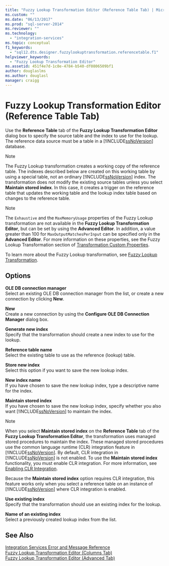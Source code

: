 ```yaml
---
title: "Fuzzy Lookup Transformation Editor (Reference Table Tab) | Microsoft Docs"
ms.custom: ""
ms.date: "06/13/2017"
ms.prod: "sql-server-2014"
ms.reviewer: ""
ms.technology: 
  - "integration-services"
ms.topic: conceptual
f1_keywords: 
  - "sql12.dts.designer.fuzzylookuptransformation.referencetable.f1"
helpviewer_keywords: 
  - "Fuzzy Lookup Transformation Editor"
ms.assetid: 451f4e7d-1c8e-4784-b540-df0806509bf1
author: douglaslms
ms.author: douglasl
manager: craigg
---
```

# Fuzzy Lookup Transformation Editor (Reference Table Tab)
  Use the **Reference Table** tab of the **Fuzzy Lookup Transformation Editor** dialog box to specify the source table and the index to use for the lookup. The reference data source must be a table in a [!INCLUDE[ssNoVersion](../includes/ssnoversion-md.md)] database.  
  
> [!NOTE]  
>  The Fuzzy Lookup transformation creates a working copy of the reference table. The indexes described below are created on this working table by using a special table, not an ordinary [!INCLUDE[ssNoVersion](../includes/ssnoversion-md.md)] index. The transformation does not modify the existing source tables unless you select **Maintain stored index**. In this case, it creates a trigger on the reference table that updates the working table and the lookup index table based on changes to the reference table.  
  
> [!NOTE]  
>  The `Exhaustive` and the `MaxMemoryUsage` properties of the Fuzzy Lookup transformation are not available in the **Fuzzy Lookup Transformation Editor**, but can be set by using the **Advanced Editor**. In addition, a value greater than 100 for `MaxOutputMatchesPerInput` can be specified only in the **Advanced Editor**. For more information on these properties, see the Fuzzy Lookup Transformation section of [Transformation Custom Properties](data-flow/transformations/transformation-custom-properties.md).  
  
 To learn more about the Fuzzy Lookup transformation, see [Fuzzy Lookup Transformation](data-flow/transformations/lookup-transformation.md).  
  
## Options  
 **OLE DB connection manager**  
 Select an existing OLE DB connection manager from the list, or create a new connection by clicking **New**.  
  
 **New**  
 Create a new connection by using the **Configure OLE DB Connection Manager** dialog box.  
  
 **Generate new index**  
 Specify that the transformation should create a new index to use for the lookup.  
  
 **Reference table name**  
 Select the existing table to use as the reference (lookup) table.  
  
 **Store new index**  
 Select this option if you want to save the new lookup index.  
  
 **New index name**  
 If you have chosen to save the new lookup index, type a descriptive name for the index.  
  
 **Maintain stored index**  
 If you have chosen to save the new lookup index, specify whether you also want [!INCLUDE[ssNoVersion](../includes/ssnoversion-md.md)] to maintain the index.  
  
> [!NOTE]  
>  When you select **Maintain stored index** on the **Reference Table** tab of the **Fuzzy Lookup Transformation Editor**, the transformation uses managed stored procedures to maintain the index. These managed stored procedures use the common language runtime (CLR) integration feature in [!INCLUDE[ssNoVersion](../includes/ssnoversion-md.md)]. By default, CLR integration in [!INCLUDE[ssNoVersion](../includes/ssnoversion-md.md)] is not enabled. To use the **Maintain stored index** functionality, you must enable CLR integration. For more information, see [Enabling CLR Integration](../relational-databases/clr-integration/clr-integration-enabling.md).  
>   
>  Because the **Maintain stored index** option requires CLR integration, this feature works only when you select a reference table on an instance of [!INCLUDE[ssNoVersion](../includes/ssnoversion-md.md)] where CLR integration is enabled.  
  
 **Use existing index**  
 Specify that the transformation should use an existing index for the lookup.  
  
 **Name of an existing index**  
 Select a previously created lookup index from the list.  
  
## See Also  
 [Integration Services Error and Message Reference](../../2014/integration-services/integration-services-error-and-message-reference.md)   
 [Fuzzy Lookup Transformation Editor &#40;Columns Tab&#41;](../../2014/integration-services/fuzzy-lookup-transformation-editor-columns-tab.md)   
 [Fuzzy Lookup Transformation Editor &#40;Advanced Tab&#41;](../../2014/integration-services/fuzzy-lookup-transformation-editor-advanced-tab.md)  
  
  
